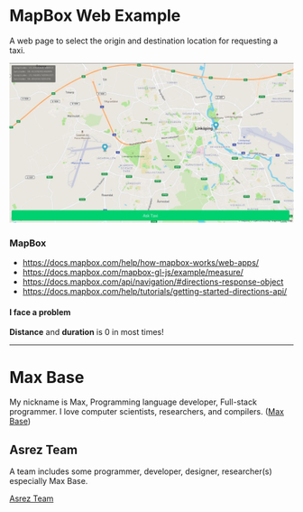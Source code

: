 # MapBox Web Example

 A web page to select the origin and destination location for requesting a taxi. 

[![Mapbox Web Example](screen.jpg)](https://basemax.github.io/MapboxWebExample/)

### MapBox

- https://docs.mapbox.com/help/how-mapbox-works/web-apps/
- https://docs.mapbox.com/mapbox-gl-js/example/measure/
- https://docs.mapbox.com/api/navigation/#directions-response-object
- https://docs.mapbox.com/help/tutorials/getting-started-directions-api/

#### I face a problem

**Distance** and **duration** is 0 in most times!

---------

# Max Base

My nickname is Max, Programming language developer, Full-stack programmer. I love computer scientists, researchers, and compilers. ([Max Base](https://maxbase.org/))

## Asrez Team

A team includes some programmer, developer, designer, researcher(s) especially Max Base.

[Asrez Team](https://www.asrez.com/)

